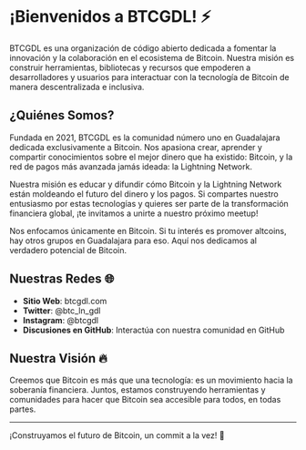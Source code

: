# ¡Bienvenidos a BTCGDL! ⚡

BTCGDL es una organización de código abierto dedicada a fomentar la innovación y la colaboración en el ecosistema de Bitcoin. Nuestra misión es construir herramientas, bibliotecas y recursos que empoderen a desarrolladores y usuarios para interactuar con la tecnología de Bitcoin de manera descentralizada e inclusiva.

## ¿Quiénes Somos?

Fundada en 2021, BTCGDL es la comunidad número uno en Guadalajara dedicada exclusivamente a Bitcoin. Nos apasiona crear, aprender y compartir conocimientos sobre el mejor dinero que ha existido: Bitcoin, y la red de pagos más avanzada jamás ideada: la Lightning Network.

Nuestra misión es educar y difundir cómo Bitcoin y la Lightning Network están moldeando el futuro del dinero y los pagos. Si compartes nuestro entusiasmo por estas tecnologías y quieres ser parte de la transformación financiera global, ¡te invitamos a unirte a nuestro próximo meetup!

Nos enfocamos únicamente en Bitcoin. Si tu interés es promover altcoins, hay otros grupos en Guadalajara para eso. Aquí nos dedicamos al verdadero potencial de Bitcoin.

## Nuestras Redes 🌐

- **Sitio Web**: btcgdl.com
- **Twitter**: @btc_ln_gdl
- **Instagram**: @btcgdl
- **Discusiones en GitHub**: Interactúa con nuestra comunidad en GitHub

## Nuestra Visión 🔥

Creemos que Bitcoin es más que una tecnología: es un movimiento hacia la soberanía financiera. Juntos, estamos construyendo herramientas y comunidades para hacer que Bitcoin sea accesible para todos, en todas partes.

---

¡Construyamos el futuro de Bitcoin, un commit a la vez! 🚀
